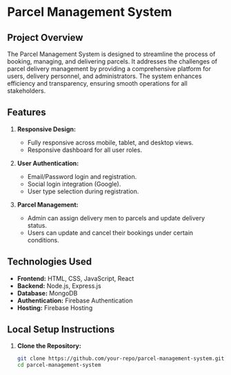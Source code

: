 # Parcel Management System

## Project Overview
The Parcel Management System is designed to streamline the process of booking, managing, and delivering parcels. It addresses the challenges of parcel delivery management by providing a comprehensive platform for users, delivery personnel, and administrators. The system enhances efficiency and transparency, ensuring smooth operations for all stakeholders.

## Features

1. **Responsive Design:**
   - Fully responsive across mobile, tablet, and desktop views.
   - Responsive dashboard for all user roles.

2. **User Authentication:**
   - Email/Password login and registration.
   - Social login integration (Google).
   - User type selection during registration.

3. **Parcel Management:**
   - Admin can assign delivery men to parcels and update delivery status.
   - Users can update and cancel their bookings under certain conditions.

## Technologies Used

- **Frontend:** HTML, CSS, JavaScript, React
- **Backend:** Node.js, Express.js
- **Database:** MongoDB
- **Authentication:** Firebase Authentication
- **Hosting:** Firebase Hosting

## Local Setup Instructions

1. **Clone the Repository:**
   ```bash
   git clone https://github.com/your-repo/parcel-management-system.git
   cd parcel-management-system

